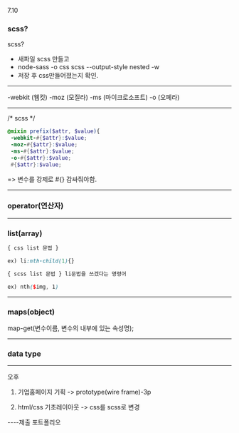 7.10

### scss?

scss?

- 새파일 scss 만들고
- node-sass -o css scss --output-style nested -w
- 저장 후 css만들어졌는지 확인.

-------------------------------------------
 -webkit  (웹킷)
 -moz	(모질라)
 -ms	(마이크로소프트)
 -o		(오페라)

---



/* scss */

```scss
@mixin prefix($attr, $value){
 -webkit-#{$attr}:$value;
 -moz-#{$attr}:$value;
 -ms-#{$attr}:$value;
 -o-#{$attr}:$value;
 #{$attr}:$value;
```

  => 변수를 강제로 #{} 감싸줘야함.

-------------------------------------------

### operator(연산자)

-------------------------------------------

### list(array)

```scss
{ css list 문법 }

ex) li:nth-child(1){}
```

```scss
{ scss list 문법 } li문법을 쓰겠다는 명령어

ex) nth($img, 1)
```

-------------------------------------------

### maps(object)

map-get(변수이름, 변수의 내부에 있는 속성명);

-------------------------------------------

### data type

-------------------------------------------

오후

1. 기업홈페이지 기획 -> prototype(wire frame)-3p

2. html/css 기초레이아웃 -> css를 scss로 변경

----제출 포트폴리오